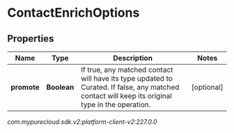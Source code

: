 # ContactEnrichOptions


## Properties

| Name | Type | Description | Notes |
| ------------ | ------------- | ------------- | ------------- |
| **promote** | **Boolean** | If true, any matched contact will have its type updated to Curated. If false, any matched contact will keep its original type in the operation. |  [optional] |




_com.mypurecloud.sdk.v2:platform-client-v2:227.0.0_
